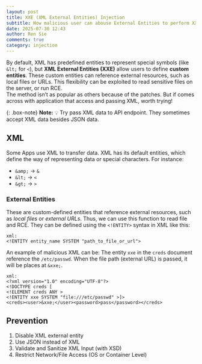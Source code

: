 ```yaml
---
layout: post
title: XXE (XML External Entities) Injection
subtitle: How malicious user can abouse External Entities to perform XXE
date: 2025-07-30 12:43
author: Ren Sie
comments: true
category: injection
---
```


By default, XML has predefined entities to represent special symbols (like `&lt;` for `<`), but **XML External Entities (XXE)** allow users to define **custom entities**. These custom entities can reference external resources, such as local files or URLs. This flexibility can be exploited to read sensitive files on the server, or run RCE.  
The method isn’t as popular as others because of the patches. But if comes across with application that access and passing XML, worth trying!

{: .box-note}
**Note:** 💡 Try pass XML data to API endpoint. They sometimes accept XML data besides JSON data.

## XML
Some Apps use XML to transfer data. XML has its default entities, which define the way of representing data or special characters. For instance: 
- `&amp;` → `&`
- `&lt;` → `<`
- `&gt;` → `>`

### **External Entities**
These are custom-defined entities that reference external resources, such as _local files_ or _external URLs_. Thus, we can use this function to read file and RCE.
They can be defined using the `<!ENTITY>` syntax in XML like this:
~~~
xml:
<!ENTITY entity_name SYSTEM "path_to_file_or_url">
~~~
An example of malicious XML can be:
The entity `xxe` in the `creds` document reference the `/etc/passwd`. When the file path (external URL) is passed, it will be places at `&xxe;`.
~~~
xml:
<?xml version="1.0" encoding="UTF-8"?>
<!DOCTYPE creds [
<!ELEMENT creds ANY >
<!ENTITY xxe SYSTEM "file:///etc/passwd" >]>
<creds><user>&xxe;</user><password>pass</password></creds>
~~~

## Prevention
1. Disable XML external entity
2. Use JSON instead of XML
3. Validate and Sanitize XML Input (with XSD)
4. Restrict Network/File Access (OS or Container Level)
